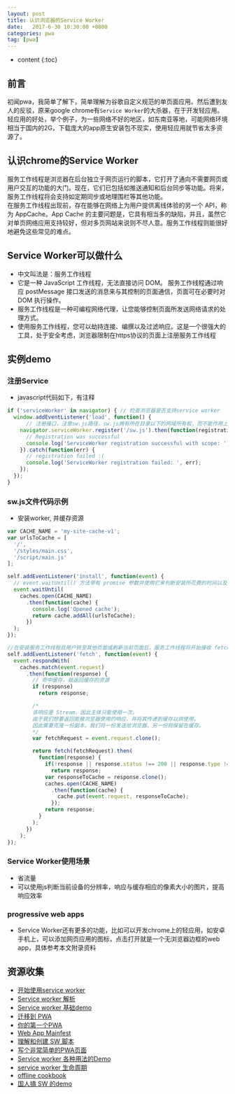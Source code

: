 ```yaml
---
layout: post
title: 认识浏览器的Service Worker
date:   2017-6-30 10:30:00 +0800
categories: pwa 
tag: [pwa]
---
```


* content
{:toc}
 
## 前言

初闻pwa，我简单了解下，简单理解为谷歌自定义规范的单页面应用。然后遭到友人的反驳，原来google chrome有`Service Worker`的大杀器，在于开发轻应用。     
轻应用的好处，举个例子，为一些网络不好的地区，如东南亚等地，可能网络环境相当于国内的2G，下载庞大的app原生安装包不现实，使用轻应用就节省太多资源了。

## 认识chrome的Service Worker

服务工作线程是浏览器在后台独立于网页运行的脚本，它打开了通向不需要网页或用户交互的功能的大门。现在，它们已包括如推送通知和后台同步等功能。将来，服务工作线程将会支持如定期同步或地理围栏等其他功能。     
在服务工作线程出现前，存在能够在网络上为用户提供离线体验的另一个 API，称为 AppCache。App Cache 的主要问题是，它具有相当多的缺陷，并且，虽然它对单页网络应用支持较好，但对多页网站来说则不尽人意。服务工作线程则能很好地避免这些常见的难点。    

## Service Worker可以做什么

- 中文叫法是：服务工作线程
- 它是一种 JavaScript 工作线程，无法直接访问 DOM。 服务工作线程通过响应 postMessage 接口发送的消息来与其控制的页面通信，页面可在必要时对 DOM 执行操作。
- 服务工作线程是一种可编程网络代理，让您能够控制页面所发送网络请求的处理方式。
- 使用服务工作线程，您可以劫持连接、编撰以及过滤响应。这是一个很强大的工具，处于安全考虑，浏览器限制在https协议的页面上注册服务工作线程

## 实例demo

### 注册Service 

- javascript代码如下，有注释

```js
if ('serviceWorker' in navigator) { // 检查浏览器是否支持service worker
  window.addEventListener('load', function() {
      // 注册接口，注意sw.js路径，sw.js拥有所在目录以下的网域所有权，而不能作用上级目录
    navigator.serviceWorker.register('/sw.js').then(function(registration) {
      // Registration was successful
      console.log('ServiceWorker registration successful with scope: ', registration.scope);
    }).catch(function(err) {
      // registration failed :(
      console.log('ServiceWorker registration failed: ', err);
    });
  });
}
```

### sw.js文件代码示例

- 安装worker, 并缓存资源

```js
var CACHE_NAME = 'my-site-cache-v1';
var urlsToCache = [
  '/',
  '/styles/main.css',
  '/script/main.js'
];

self.addEventListener('install', function(event) {
  // event.waitUntil() 方法带有 promise 参数并使用它来判断安装所花费的时间以及安装是否成功。
  event.waitUntil(
    caches.open(CACHE_NAME)
      .then(function(cache) {
        console.log('Opened cache');
        return cache.addAll(urlsToCache);
      })
  );
});

//在安装服务工作线程且用户转至其他页面或刷新当前页面后，服务工作线程将开始接收 fetch 事件
self.addEventListener('fetch', function(event) {
  event.respondWith(
    caches.match(event.request)
      .then(function(response) {
        // 命中缓存，就返回缓存的资源
        if (response) 
          return response;

        /*
        该响应是 Stream，因此主体只能使用一次。
        由于我们想要返回能被浏览器使用的响应，并将其传递到缓存以供使用，
        因此需要克隆一份副本。我们将一份发送给浏览器，另一份则保留在缓存。
        */
        var fetchRequest = event.request.clone();

        return fetch(fetchRequest).then(
          function(response) {
            if(!response || response.status !== 200 || response.type !== 'basic')
              return response;
            var responseToCache = response.clone();
            caches.open(CACHE_NAME)
              .then(function(cache) {
                cache.put(event.request, responseToCache);
              });
            return response;
          }
        );
      })
    );
});
```


### Service Worker使用场景

- 省流量
- 可以使用js判断当前设备的分辨率，响应与缓存相应的像素大小的图片，提高响应效率

### progressive web apps

- Service Worker还有更多的功能，比如可以开发chrome上的轻应用，如安卓手机上，可以添加网页应用的图标，点击打开就是一个无浏览器边框的web app，具体参考本文附录资料

## 资源收集

- [开始使用service worker](https://developers.google.com/web/fundamentals/getting-started/primers/service-workers?hl=zh-cn)
- [Service worker 解析](https://github.com/w3c/ServiceWorker/blob/master/explainer.md)
- [Service worker 基础demo](https://github.com/GoogleChrome/samples/tree/gh-pages/service-worker/basic)
- [迁移到 PWA](https://codelabs.developers.google.com/codelabs/migrate-to-progressive-web-apps/#0)
- [你的第一个PWA](https://developers.google.com/web/fundamentals/getting-started/codelabs/your-first-pwapp/)
- [Web App Mainfest](https://developer.mozilla.org/en-US/docs/Web/Manifest)
- [理解和创建 SW 脚本](https://zhuanlan.zhihu.com/p/25524382)
- [写个非常简单的PWA页面](https://zhuanlan.zhihu.com/p/25459319)
- [Service worker 各种用法的Demo](https://github.com/GoogleChrome/samples/tree/gh-pages/service-worker)
- [service worker 生命周期](https://bitsofco.de/the-service-worker-lifecycle/)
- [offline cookbook](https://jakearchibald.com/2014/offline-cookbook/)
- [国人搞 SW 的demo](https://github.com/service-worker/demos)